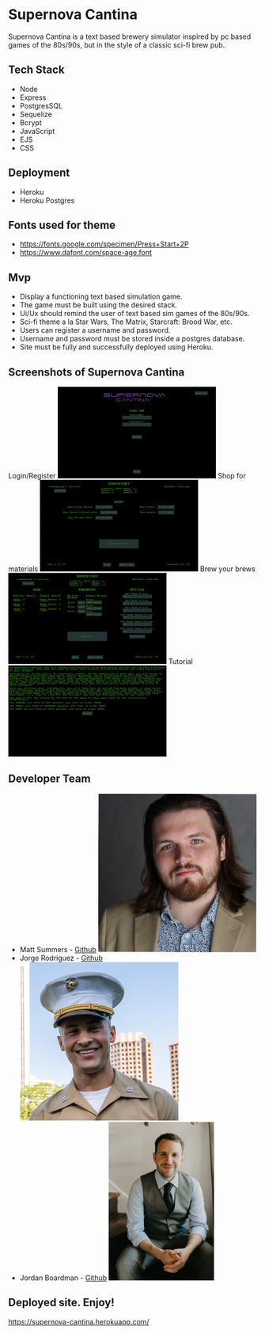 # Supernova Cantina

Supernova Cantina is a text based brewery simulator inspired by pc based games of the 80s/90s, but in the style of a classic sci-fi brew pub.

## Tech Stack

- Node
- Express
- PostgresSQL
- Sequelize
- Bcrypt
- JavaScript
- EJS
- CSS

## Deployment

- Heroku
- Heroku Postgres

## Fonts used for theme

- https://fonts.google.com/specimen/Press+Start+2P
- https://www.dafont.com/space-age.font

## Mvp

- Display a functioning text based simulation game.
- The game must be built using the desired stack.
- Ui/Ux should remind the user of text based sim games of the 80s/90s.
- Sci-fi theme a la Star Wars, The Matrix, Starcraft: Brood War, etc.
- Users can register a username and password.
- Username and password must be stored inside a postgres database.
- Site must be fully and successfully deployed using Heroku.

## Screenshots of Supernova Cantina

Login/Register
<img src="./login.png">
Shop for materials
<img src="./shop.png">
Brew your brews
<img src="./brew.png">
Tutorial
<img src="./tutorial.png">

## Developer Team

- Matt Summers - [Github][1]
  <img src="./matt.png">
- Jorge Rodriguez - [Github][2]
  <img src="./jorge.png">
- Jordan Boardman - [Github][3]
  <img src="./jordan.png">

[1]: https://github.com/msummx
[2]: https://github.com/jorgerodriguez860
[3]: https://github.com/jordanboardman

## Deployed site. Enjoy!

https://supernova-cantina.herokuapp.com/

